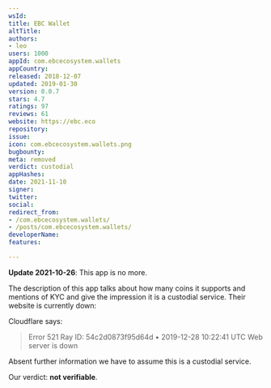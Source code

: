 ```yaml
---
wsId: 
title: EBC Wallet
altTitle: 
authors:
- leo
users: 1000
appId: com.ebcecosystem.wallets
appCountry: 
released: 2018-12-07
updated: 2019-01-30
version: 0.0.7
stars: 4.7
ratings: 97
reviews: 61
website: https://ebc.eco
repository: 
issue: 
icon: com.ebcecosystem.wallets.png
bugbounty: 
meta: removed
verdict: custodial
appHashes: 
date: 2021-11-10
signer: 
twitter: 
social: 
redirect_from:
- /com.ebcecosystem.wallets/
- /posts/com.ebcecosystem.wallets/
developerName: 
features: 

---
```


**Update 2021-10-26**: This app is no more.

The description of this app talks about how many coins it supports and mentions
of KYC and give the impression it is a custodial service. Their website is
currently down:

Cloudflare says:
> Error 521 Ray ID: 54c2d0873f95d64d • 2019-12-28 10:22:41 UTC
  Web server is down

Absent further information we have to assume this is a custodial service.

Our verdict: **not verifiable**.
